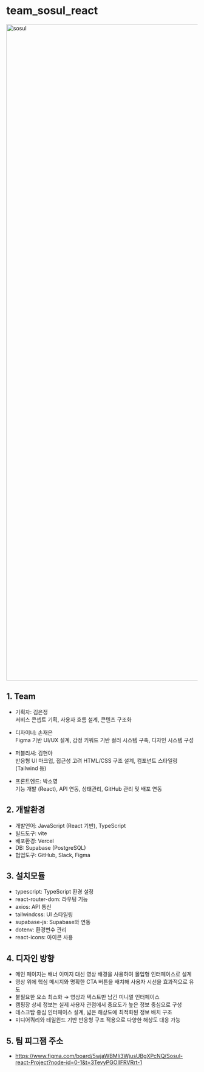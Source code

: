 # team_sosul_react
<img width="1725" alt="sosul" src="https://github.com/user-attachments/assets/2f4de046-6936-4a4d-81d5-4ed4553c3de0" />

## 1. Team  
- 기획자: 김은정    
  서비스 콘셉트 기획, 사용자 흐름 설계, 콘텐츠 구조화

- 디자이너: 손재은   
  Figma 기반 UI/UX 설계, 감정 키워드 기반 컬러 시스템 구축, 디자인 시스템 구성

- 퍼블리셔: 김현아  
  반응형 UI 마크업, 접근성 고려 HTML/CSS 구조 설계, 컴포넌트 스타일링(Tailwind 등)

- 프론트엔드: 박소영  
  기능 개발 (React), API 연동, 상태관리, GitHub 관리 및 배포 연동

## 2. 개발환경
- 개발언어: JavaScript (React 기반), TypeScript
- 빌드도구: vite
- 배포환경: Vercel
- DB: Supabase (PostgreSQL)
- 협업도구: GitHub, Slack, Figma

## 3. 설치모듈
- typescript: TypeScript 환경 설정
- react-router-dom: 라우팅 기능
- axios: API 통신
- tailwindcss: UI 스타일링
- supabase-js: Supabase와 연동
- dotenv: 환경변수 관리
- react-icons: 아이콘 사용

## 4. 디자인 방향
- 메인 페이지는 배너 이미지 대신 영상 배경을 사용하여 몰입형 인터페이스로 설계  
- 영상 위에 핵심 메시지와 명확한 CTA 버튼을 배치해 사용자 시선을 효과적으로 유도  
- 불필요한 요소 최소화 → 영상과 텍스트만 남긴 미니멀 인터페이스  
- 캠핑장 상세 정보는 실제 사용자 관점에서 중요도가 높은 정보 중심으로 구성
- 데스크탑 중심 인터페이스 설계, 넓은 해상도에 최적화된 정보 배치 구조   
- 미디어쿼리와 테일윈드 기반 반응형 구조 적용으로 다양한 해상도 대응 가능  

## 5. 팀 피그잼 주소  
- https://www.figma.com/board/5wjaWBMli3WjusUBgXPcNQ/Sosul-react-Project?node-id=0-1&t=3TevyPGOIlFRVRrt-1
